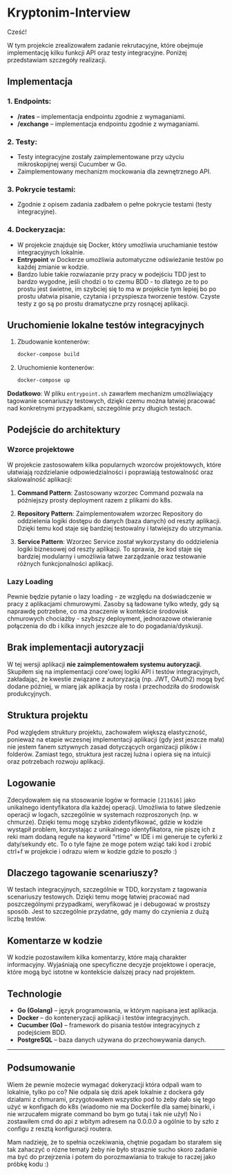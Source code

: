 # Kryptonim-Interview

Cześć!

W tym projekcie zrealizowałem zadanie rekrutacyjne, które obejmuje implementację kilku funkcji API oraz testy integracyjne. Poniżej przedstawiam szczegóły realizacji.

## Implementacja

### 1. Endpoints:
- **/rates** – implementacja endpointu zgodnie z wymaganiami.
- **/exchange** – implementacja endpointu zgodnie z wymaganiami.

### 2. Testy:
- Testy integracyjne zostały zaimplementowane przy użyciu mikroskopijnej wersji Cucumber w Go.
- Zaimplementowany mechanizm mockowania dla zewnętrznego API.

### 3. Pokrycie testami:
- Zgodnie z opisem zadania zadbałem o pełne pokrycie testami (testy integracyjne).

### 4. Dockeryzacja:
- W projekcie znajduje się Docker, który umożliwia uruchamianie testów integracyjnych lokalnie.
- **Entrypoint** w Dockerze umożliwia automatyczne odświeżanie testów po każdej zmianie w kodzie.
- Bardzo lubie takie rozwiazanie przy pracy w podejściu TDD jest to bardzo wygodne, jeśli chodzi o to czemu BDD - to dlatego ze to po prostu jest świetne, im szybciej się to ma w projekcie tym lepiej bo po prostu ułatwia pisanie, czytania i przyspiesza tworzenie testów. Czyste testy z go są po prostu dramatyczne przy rosnącej aplikacji.

## Uruchomienie lokalne testów integracyjnych

1. Zbudowanie kontenerów:

    ```bash
    docker-compose build
    ```

2. Uruchomienie kontenerów:

    ```bash
    docker-compose up
    ```

**Dodatkowo**: W pliku `entrypoint.sh` zawarłem mechanizm umożliwiający tagowanie scenariuszy testowych, dzięki czemu można łatwiej pracować nad konkretnymi przypadkami, szczególnie przy długich testach.

## Podejście do architektury

### Wzorce projektowe
W projekcie zastosowałem kilka popularnych wzorców projektowych, które ułatwiają rozdzielanie odpowiedzialności i poprawiają testowalność oraz skalowalność aplikacji:

1. **Command Pattern**: Zastosowany wzorzec Command pozwala na późniejszy prosty deployment razem z plikami do k8s. 

2. **Repository Pattern**: Zaimplementowałem wzorzec Repository do oddzielenia logiki dostępu do danych (baza danych) od reszty aplikacji. Dzięki temu kod staje się bardziej testowalny i łatwiejszy do utrzymania.

3. **Service Pattern**: Wzorzec Service został wykorzystany do oddzielenia logiki biznesowej od reszty aplikacji. To sprawia, że kod staje się bardziej modularny i umożliwia łatwe zarządzanie oraz testowanie różnych funkcjonalności aplikacji.

### Lazy Loading
Pewnie będzie pytanie o lazy loading - ze względu na doświadczenie w pracy z aplikacjami chmurowymi. Zasoby są ładowane tylko wtedy, gdy są naprawdę potrzebne, co ma znaczenie w kontekście środowisk chmurowych chociażby - szybszy deployment, jednorazowe otwieranie połączenia do db i kilka innych jeszcze ale to do pogadania/dyskusji. 

## Brak implementacji autoryzacji

W tej wersji aplikacji **nie zaimplementowałem systemu autoryzacji**. Skupiłem się na implementacji core'owej logiki API i testów integracyjnych, zakładając, że kwestie związane z autoryzacją (np. JWT, OAuth2) mogą być dodane później, w miarę jak aplikacja by rosła i przechodziła do środowisk produkcyjnych.

## Struktura projektu

Pod względem struktury projektu, zachowałem większą elastyczność, ponieważ na etapie wczesnej implementacji aplikacji (gdy jest jeszcze mała) nie jestem fanem sztywnych zasad dotyczących organizacji plików i folderów. Zamiast tego, struktura jest raczej luźna i opiera się na intuicji oraz potrzebach rozwoju aplikacji.

## Logowanie

Zdecydowałem się na stosowanie logów w formacie `[211616]` jako unikalnego identyfikatora dla każdej operacji. Umożliwia to łatwe śledzenie operacji w logach, szczególnie w systemach rozproszonych (np. w chmurze). Dzięki temu mogę szybko zidentyfikować, gdzie w kodzie wystąpił problem, korzystając z unikalnego identyfikatora, nie piszę ich z reki mam dodaną regułe na keyword "rtime" w IDE i mi generuje te cyferki z daty/sekundy etc. To o tyle fajne ze moge potem wziąć taki kod i zrobić ctrl+f w projekcie i odrazu wiem w kodzie gdzie to poszło :)  

## Dlaczego tagowanie scenariuszy?

W testach integracyjnych, szczególnie w TDD, korzystam z tagowania scenariuszy testowych. Dzięki temu mogę łatwiej pracować nad poszczególnymi przypadkami, weryfikować je i debugować w prostszy sposób. Jest to szczególnie przydatne, gdy mamy do czynienia z dużą liczbą testów.

## Komentarze w kodzie

W kodzie pozostawiłem kilka komentarzy, które mają charakter informacyjny. Wyjaśniają one specyficzne decyzje projektowe i operacje, które mogą być istotne w kontekście dalszej pracy nad projektem.

## Technologie

- **Go (Golang)** – język programowania, w którym napisana jest aplikacja.
- **Docker** – do konteneryzacji aplikacji i testów integracyjnych.
- **Cucumber (Go)** – framework do pisania testów integracyjnych z podejściem BDD.
- **PostgreSQL** – baza danych używana do przechowywania danych.

---

## Podsumowanie

Wiem że pewnie możecie wymagać dokeryzacji która odpali wam to lokalnie, tylko po co? Nie odpala się dziś apek lokalnie z dockera gdy działami z chmurami, przygotowałem wszystko pod to żeby dało się tego użyć w konfigach do k8s (wiadomo nie ma Dockerfile dla samej binarki, i nie wrzucałem migrate command bo bym go tutaj i tak nie użył) No i zostawiłem cmd do api z wbitym adresem na 0.0.0.0 a ogólnie to by szło z configu z resztą konfiguracji routera. 

Mam nadzieję, że to spełnia oczekiwania, chętnie pogadam bo starałem się tak zahaczyć o rózne tematy żeby nie było strasznie sucho skoro zadanie ma być do przejrzenia i potem do porozmawiania to trakuje to raczej jako próbkę kodu :) 
